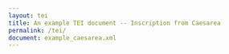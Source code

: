 ```yaml
---
layout: tei
title: An example TEI document -- Inscription from Caesarea
permalink: /tei/
document: example_caesarea.xml
---
```


